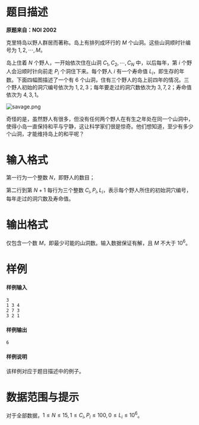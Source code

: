 
# 题目描述

**原题来自：NOI 2002**

克里特岛以野人群居而著称。岛上有排列成环行的 $M$ 个山洞。这些山洞顺时针编号为 $1,2,\cdots ,M$。

岛上住着 $N$ 个野人，一开始依次住在山洞 $C_1,C_2,\cdots ,C_N$ 中，以后每年，第 $i$ 个野人会沿顺时针向前走 $P_i$ 个洞住下来。每个野人 $i$ 有一个寿命值 $L_i$，即生存的年数。下面四幅图描述了一个有 $6$ 个山洞，住有三个野人的岛上前四年的情况。三个野人初始的洞穴编号依次为 $1,2,3$；每年要走过的洞穴数依次为 $3,7,2$；寿命值依次为 $4,3,1$。

![savage.png](/source/loj/10215/img/aHR0cHM6Ly9sb2otaW1nLnVweXVuLm1lbmNpLm1lbXNldDAuY24vMjAyMC8wNS8wNC81ZWFlZjEzZWNlNDVmLnBuZw==.png)

奇怪的是，虽然野人有很多，但没有任何两个野人在有生之年处在同一个山洞中，使得小岛一直保持和平与宁静，这让科学家们很是惊奇。他们想知道，至少有多少个山洞，才能维持岛上的和平呢？

# 输入格式

第一行为一个整数 $N$，即野人的数目；

第二行到第 $N+1$ 每行为三个整数 $C_i, P_i, L_i$，表示每个野人所住的初始洞穴编号，每年走过的洞穴数及寿命值。

# 输出格式

仅包含一个数 $M$，即最少可能的山洞数。输入数据保证有解，且 $M$ 不大于 $10^6$。

# 样例

#### 样例输入
```plain
3
1 3 4
2 7 3
3 2 1
```
#### 样例输出
```plain
6
```
#### 样例说明
该样例对应于题目描述中的例子。

# 数据范围与提示

对于全部数据，$1\le N\le 15,1\le C_i,P_i\le 100,0\le L_i\le 10^6$。

